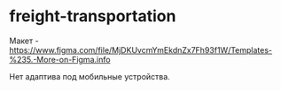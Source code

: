 # freight-transportation

Макет - https://www.figma.com/file/MjDKUvcmYmEkdnZx7Fh93f1W/Templates-%235.-More-on-Figma.info

Нет адаптива под мобильные устройства.
